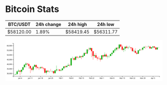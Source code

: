 # Bitcoin Stats

BTC/USDT|24h change|24h high|24h low|
|---|---|---|---|
|$58120.00|1.89%|$58419.45|$56311.77|

<img src="./chart.svg">
